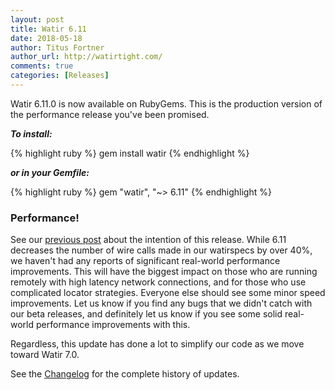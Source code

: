 ```yaml
---
layout: post
title: Watir 6.11
date: 2018-05-18
author: Titus Fortner
author_url: http://watirtight.com/
comments: true
categories: [Releases]
---
```


Watir 6.11.0 is now available on RubyGems. This is the production version of the
 performance release you've been promised.
<!--more-->

***To install:***

{% highlight ruby %}
gem install watir
{% endhighlight %}

***or in your Gemfile:*** 

{% highlight ruby %}
gem "watir", "~> 6.11"
{% endhighlight %}
<br/>

### Performance!

See our [previous post](/watir-6-11-beta1/) about the intention of this release. While 6.11
decreases the number of wire calls made in our watirspecs by over 40%, we haven't had any
reports of significant real-world performance improvements. This will have the biggest
impact on those who are running remotely with high latency network connections, 
and for those who use complicated locator strategies. 
Everyone else should see some minor speed improvements.
Let us know if you find any bugs that we didn't catch with our beta releases, and 
definitely let us know if you see some solid real-world performance improvements with this.

Regardless, this update has done a lot to simplify our code as we move toward Watir 7.0.

See the [Changelog](https://github.com/watir/watir/blob/master/CHANGES.md) 
for the complete history of updates.